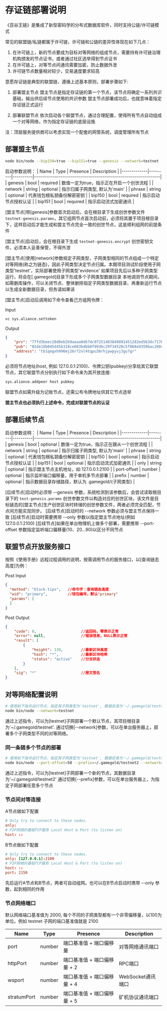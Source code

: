 # 存证链部署说明

《百谷王链》是集成了新型密码学的分布式数据库软件，同时支持公链/许可链模式

常见的联盟链/私链都属于许可链，许可链和公链的差异性体现在如下几点：
1. 在许可链上，新的节点要成为目标对等网络的组成节点，需要持有许可链治理机构颁发的节点证书，或者通过社区选举得到节点证书
2. 在许可链上，对等节点间通讯需要加密，防止数据外泄
3. 许可链节点数量相对较少，交易速度要求较高

意愿存证链是典型的联盟链，遵循上述基本原则，部署步骤如下:

1. 部署盟主节点
盟主节点是指定存证链的第一个节点，该节点将确定一系列共识基础，输出供后续节点使用的共识参数
盟主节点部署成功后，也就意味着指定存证链正式运行

2. 部署联盟节点
依次启动各个联盟节点，通过合理配置，使得所有节点自动组成一个对等网络，作为指定存证链的底层设施

注：顶层服务提供商可以考虑实现一个配套的网管系统，调度管理所有节点

## 部署盟主节点

```bash
node bin/node --bip150=true --bip151=true --genesis --network=testnet
```

启动参数说明：
| Name        | Type    | Presence | Description                                                   |
|-------------|---------|----------|---------------------------------------------------------------|
| genesis     | bool    | required | 数值一定为true，指示正在开启一个创世流程                         |
| network     | string  | optional | 指示归属子网类型, 默认为'main'                                  |
| phrase      | string  | optional | 代表钱包根私钥备份解密密钥                                      |
| bip150      | bool    | required | 指示启动节点授权认证                                            |
| bip151      | bool    | required | 指示启动流式加密通讯                                            |

[盟主节点]带[genesis]参数首次启动后，会在根目录下生成创世参数文件 `testnet-genesis.params`，其它组网节点首次启动前，必须将其置于项目根目录下，这样启动后才能生成和盟主节点完全一致的创世节点，这是顺利组网的前提条件

[盟主节点]启动后，会在根目录下生成 `testnet-genesis.encrypt` 创世密钥文件，必须本人妥善保管，不得外泄

[盟主节点]使用[network]参数规定子网类型，子网类型相同的节点组成一个特定对等网络(称之为链态)，因此子网类型决定节点归属。本期项目测试阶段使用子网类型'testnet'，实际部署使用子网类型'evidence' 
如果项目先后以多种子网类型运行，将会在[.gamegold]目录下形成多个子网类型数据目录
本地调测节点期间，如需删库操作，可以关闭节点、整体删除指定子网类型数据目录、再重新运行节点以生成全新数据目录，但务请如果该

[盟主节点]启动后调用如下命令查看己方组网令牌：

Input

```bash
vc sys.aliance.settoken
```

Output

```json
{
    "prv": "77fd3beec28d0eb2b9aeaa0d67dc07251403849891451282ed563dc7176221e9",      //令牌私钥
    "pub": "02de18b045d45b310ce683b4bb8f9936c29f34520c5f868e9359bac280c9b67cd8",    //令牌公钥
    "address": "tb1qegxh996mj26r72xl4tqpu38rhjpwpyuj3gu7gr"                         //令牌地址
}
```

必须将节点地址(host, 例如 127.0.0.1:2100)、令牌公钥(pubkey)分享给其它联盟节点，其它联盟节点分别执行如下命令来为其开放连接:

```bash
sys.aliance.addpeer host pubkey 
```

联盟节点如需升级为记账节点，还需公布令牌地址供其它节点选举

**盟主节点也必须执行上述命令，完成对联盟节点的认证**

## 部署后续节点

启动参数说明：
| Name        | Type    | Presence | Description                                                   |
|-------------|---------|----------|---------------------------------------------------------------|
| genesis     | bool    | optional | 数值一定为true，指示正在跟从一个创世流程                         |
| network     | string  | optional | 指示归属子网类型, 默认为'main'                                  |
| phrase      | string  | optional | 代表钱包根私钥备份解密密钥                                      |
| bip150      | bool    | optional | 指示启动节点授权认证                                            |
| bip151      | bool    | optional | 指示启动流式加密通讯                                            |
| only        | string  | optional | 指示盟主节点主机地址，如 127.0.0.1:2100                           |
| port-offset | number  | optional | 指示监听端口偏移量，用于单机多节点部署                            |
| prefix      | number  | optional | 指示数据目录存储路径，默认为 .gamegold/{子网类型}                 |

[后续节点]启动时必须带 --genesis 参数，系统检测到该参数后，会尝试读取根目录下的 `test-genesis.params` 创世参数文件以构造对应的创世区块，该文件是目标链态的[盟主节点]生产创世区块时转储的创世参数文件，两者必须完全匹配，节点间方能实现同步。
[后续节点]启动时的 --network 参数必须与盟主节点保持一致
[后续节点]启动时需要携带 --only 参数以指定盟主节点地址(例如 127.0.0.1:2100)
[后续节点]如果在单台物理机上做多个部署，需要携带 --port-offset 参数指定监听端口偏移量(10、20...90)以区分不同节点

## 联盟节点开放服务接口

按照《使用手册》远程过程调用的说明，按需调用节点的服务接口，以[查询链态高度]为例：

Post Input

```json
{
  "method": "block.tips",   //命令字：查询链态高度
  "wid": "primary",         //钱包编号，默认"primary"
  "params": [
  ]
}
```

Post Output

```json
{
    "code": 0,                    //返回码，零表示正常
    "error": null,                //错误信息，NULL表示正常
    "result": [
        {
            "height": 139,        //最新区块高度
            "hash": "*",          //最新区块哈希
            "status": "active"    //分支状态
        }
    ],
    "sig": "*"                    //报文签名
}
```

## 对等网络配置说明

```bash
# 使用如下指令运行节点，指定其子网类型为'testnet', 数据目录为'~/.gamegold/testnet'
node bin/node --network=testnet
```

通过上述指令，可以为[testnet]子网部署一个默认节点，其项目根目录为'~/.gamegold/testnet'. 
通过切换[--network]参数，可以在单台服务器上，部署多个子网类型不同的对等网络。

### 同一条链多个节点的部署

```bash
# 使用如下指令运行节点，指定其子网类型为'testnet', 数据目录为'~/.gamegold/testnet2', 端口设置偏移量50
node bin/node --port-offset=50 --prefix=~/.gamegold/testnet2 --network=testnet
```

通过上述指令，可以为[testnet]子网部署一个新的节点，其数据目录为'~/.gamegold/testnet2'
通过切换[--prefix]参数，可以在单台服务器上，为指定子网部署任意多个节点

### 节点间对等连接

A节点做如下配置
```conf
# Only try to connect to these nodes.
only:
# P2P网络的基础TCP服务 Local Host & Port (to listen on)
host: ::
```

B节点做如下配置
```conf
# Only try to connect to these nodes.
only: [127.0.0.1]:2100
# P2P网络的基础TCP服务 Local Host & Port (to listen on)
host: ::
port: 2150
```

先后运行A节点和B节点，两者可自动组网。也可以在B节点启动时携带 --only 参数，起到相同的作用

### 节点网络端口

默认网络端口基准值为 2000, 每个不同的子网类型都有一个非零偏移量，以100为单位。例如 testnet 子网的端口基准值就是 2100

| Name        | Type    | Presence | Description                                                   |
|-------------|---------|----------------------------|---------------------------------------------|
| port        | number  | 端口基准值 + 端口偏移量      |  对等网络通讯端口                            |
| httpPort    | number  | 端口基准值 + 端口偏移量 + 2  |  RPC端口                                    |
| wsport      | number  | 端口基准值 + 端口偏移量 + 4  |  WebSocket通讯端口                          |
| stratumPort | number  | 端口基准值 + 端口偏移量 + 5  |  矿机协议通讯端口                            |
